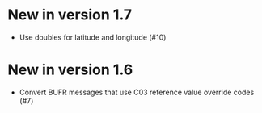 # New in version 1.7

* Use doubles for latitude and longitude (#10)

# New in version 1.6

* Convert BUFR messages that use C03 reference value override codes (#7)

